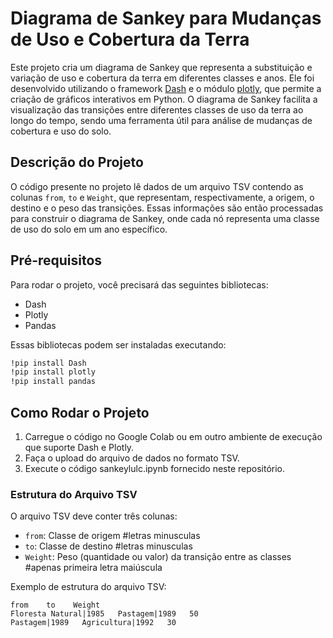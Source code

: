 # Diagrama de Sankey para Mudanças de Uso e Cobertura da Terra

Este projeto cria um diagrama de Sankey que representa a substituição e variação de uso e cobertura da terra em diferentes classes e anos. Ele foi desenvolvido utilizando o framework [Dash](https://dash.plotly.com/) e o módulo [plotly](https://plotly.com/python/), que permite a criação de gráficos interativos em Python. O diagrama de Sankey facilita a visualização das transições entre diferentes classes de uso da terra ao longo do tempo, sendo uma ferramenta útil para análise de mudanças de cobertura e uso do solo.

## Descrição do Projeto

O código presente no projeto lê dados de um arquivo TSV contendo as colunas `from`, `to` e `Weight`, que representam, respectivamente, a origem, o destino e o peso das transições. Essas informações são então processadas para construir o diagrama de Sankey, onde cada nó representa uma classe de uso do solo em um ano específico.

## Pré-requisitos

Para rodar o projeto, você precisará das seguintes bibliotecas:

- Dash
- Plotly
- Pandas

Essas bibliotecas podem ser instaladas executando:

```bash
!pip install Dash
!pip install plotly
!pip install pandas
```

## Como Rodar o Projeto

1. Carregue o código no Google Colab ou em outro ambiente de execução que suporte Dash e Plotly.
2. Faça o upload do arquivo de dados no formato TSV.
3. Execute o código sankeylulc.ipynb fornecido neste repositório.

### Estrutura do Arquivo TSV

O arquivo TSV deve conter três colunas:

- `from`: Classe de origem #letras minusculas
- `to`: Classe de destino #letras minusculas
- `Weight`: Peso (quantidade ou valor) da transição entre as classes #apenas primeira letra maiúscula

Exemplo de estrutura do arquivo TSV:

```tsv
from    to    Weight
Floresta Natural|1985   Pastagem|1989   50
Pastagem|1989   Agricultura|1992   30
```
